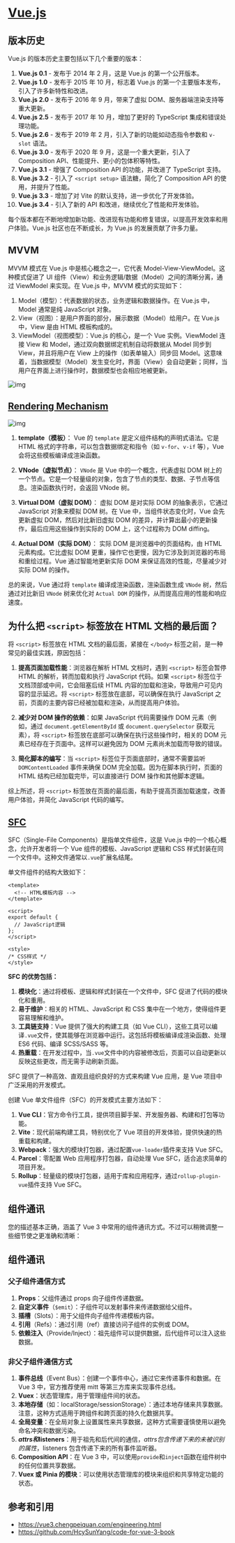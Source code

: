 # [Vue.js](https://vuejs.org/)

## 版本历史

Vue.js 的版本历史主要包括以下几个重要的版本：

1. **Vue.js 0.1** - 发布于 2014 年 2 月，这是 Vue.js 的第一个公开版本。
2. **Vue.js 1.0** - 发布于 2015 年 10 月，标志着 Vue.js 的第一个主要版本发布，引入了许多新特性和改进。
3. **Vue.js 2.0** - 发布于 2016 年 9 月，带来了虚拟 DOM、服务器端渲染支持等重大更新。
4. **Vue.js 2.5** - 发布于 2017 年 10 月，增加了更好的 TypeScript 集成和错误处理功能。
5. **Vue.js 2.6** - 发布于 2019 年 2 月，引入了新的功能如动态指令参数和 `v-slot` 语法。
6. **Vue.js 3.0** - 发布于 2020 年 9 月，这是一个重大更新，引入了 Composition API、性能提升、更小的包体积等特性。
7. **Vue.js 3.1** - 增强了 Composition API 的功能，并改进了 TypeScript 支持。
8. **Vue.js 3.2** - 引入了 `<script setup>` 语法糖，简化了 Composition API 的使用，并提升了性能。
9. **Vue.js 3.3** - 增加了对 Vite 的默认支持，进一步优化了开发体验。
10. **Vue.js 3.4** - 引入了新的 API 和改进，继续优化了性能和开发体验。

每个版本都在不断地增加新功能、改进现有功能和修复错误，以提高开发效率和用户体验。Vue.js 社区也在不断成长，为 Vue.js 的发展贡献了许多力量。

## MVVM

MVVM 模式在 Vue.js 中是核心概念之一，它代表 Model-View-ViewModel。这种模式促进了 UI 组件（View）和业务逻辑/数据（Model）之间的清晰分离，通过 ViewModel 来实现。在 Vue.js 中，MVVM 模式的实现如下：

1. Model（模型）：代表数据的状态，业务逻辑和数据操作。在 Vue.js 中，Model 通常是纯 JavaScript 对象。
2. View（视图）：是用户界面的部分，展示数据（Model）给用户。在 Vue.js 中，View 是由 HTML 模板构成的。
3. ViewModel（视图模型）：Vue.js 的核心，是一个 Vue 实例。ViewModel 连接 View 和 Model，通过双向数据绑定机制自动将数据从 Model 同步到 View，并且将用户在 View 上的操作（如表单输入）同步回 Model。这意味着，当数据模型（Model）发生变化时，界面（View）会自动更新；同样，当用户在界面上进行操作时，数据模型也会相应地被更新。

![img](https://012.vuejs.org/images/mvvm.png)

## [Rendering Mechanism](https://vuejs.org/guide/extras/rendering-mechanism)

![img](https://vuejs.org/assets/render-pipeline.CwxnH_lZ.png)

1. **template（模板）**： Vue 的 `template` 是定义组件结构的声明式语法。它是 HTML 格式的字符串，可以包含数据绑定和指令（如 `v-for`、`v-if` 等），Vue 会将这些模板编译成渲染函数。

2. **VNode（虚拟节点）**： `VNode` 是 Vue 中的一个概念，代表虚拟 DOM 树上的一个节点。它是一个轻量级的对象，包含了节点的类型、数据、子节点等信息。渲染函数执行时，会返回 VNode 树。

3. **Virtual DOM（虚拟 DOM）**： 虚拟 DOM 是对实际 DOM 的抽象表示，它通过 JavaScript 对象来模拟 DOM 树。在 Vue 中，当组件状态变化时，Vue 会先更新虚拟 DOM，然后对比新旧虚拟 DOM 的差异，并计算出最小的更新操作，最后应用这些操作到实际的 DOM 上，这个过程称为 DOM diffing。

4. **Actual DOM（实际 DOM）**： 实际 DOM 是浏览器中的页面结构，由 HTML 元素构成。它比虚拟 DOM 更重，操作它也更慢，因为它涉及到浏览器的布局和重绘过程。Vue 通过智能地更新实际 DOM 来保证高效的性能，尽量减少对实际 DOM 的操作。

总的来说，Vue 通过将 `template` 编译成渲染函数，渲染函数生成 `VNode` 树，然后通过对比新旧 `VNode` 树来优化对 `Actual DOM` 的操作，从而提高应用的性能和响应速度。

## 为什么把 `<script>` 标签放在 HTML 文档的最后面？

将 `<script>` 标签放在 HTML 文档的最后面，紧接在 `</body>` 标签之前，是一种常见的最佳实践，原因包括：

1. **提高页面加载性能**：浏览器在解析 HTML 文档时，遇到 `<script>` 标签会暂停 HTML 的解析，转而加载和执行 JavaScript 代码。如果 `<script>` 标签位于文档顶部或中间，它会阻塞后续 HTML 内容的加载和渲染，导致用户可见内容的显示延迟。将 `<script>` 标签放在底部，可以确保在执行 JavaScript 之前，页面的主要内容已经被加载和渲染，从而提高用户体验。

2. **减少对 DOM 操作的依赖**：如果 JavaScript 代码需要操作 DOM 元素（例如，通过 `document.getElementById` 或 `document.querySelector` 获取元素），将 `<script>` 标签放在底部可以确保在执行这些操作时，相关的 DOM 元素已经存在于页面中。这样可以避免因为 DOM 元素尚未加载而导致的错误。

3. **简化脚本的编写**：当 `<script>` 标签位于页面底部时，通常不需要监听 `DOMContentLoaded` 事件来确保 DOM 完全加载。因为在脚本执行时，页面的 HTML 结构已经加载完毕，可以直接进行 DOM 操作和其他脚本逻辑。

综上所述，将 `<script>` 标签放在页面的最后面，有助于提高页面加载速度，改善用户体验，并简化 JavaScript 代码的编写。

## [SFC](https://vuejs.org/guide/scaling-up/sfc.html)

SFC（Single-File Components）是指单文件组件，这是 Vue.js 中的一个核心概念，允许开发者将一个 Vue 组件的模板、JavaScript 逻辑和 CSS 样式封装在同一个文件中。这种文件通常以`.vue`扩展名结尾。

单文件组件的结构大致如下：

```vue
<template>
  <!-- HTML模板内容 -->
</template>

<script>
export default {
  // JavaScript逻辑
};
</script>

<style>
/* CSS样式 */
</style>
```

**SFC 的优势包括：**

1. **模块化**：通过将模板、逻辑和样式封装在一个文件中，SFC 促进了代码的模块化和重用。
2. **易于维护**：相关的 HTML、JavaScript 和 CSS 集中在一个地方，使得组件更容易理解和维护。
3. **工具链支持**：Vue 提供了强大的构建工具（如 Vue CLI），这些工具可以编译`.vue`文件，使其能够在浏览器中运行。这包括将模板编译成渲染函数、处理 ES6 代码、编译 SCSS/SASS 等。
4. **热重载**：在开发过程中，当`.vue`文件中的内容被修改后，页面可以自动更新以反映这些更改，而无需手动刷新页面。

SFC 提供了一种高效、直观且组织良好的方式来构建 Vue 应用，是 Vue 项目中广泛采用的开发模式。

创建 Vue 单文件组件（SFC）的开发模式主要方法如下：

1. **Vue CLI**：官方命令行工具，提供项目脚手架、开发服务器、构建和打包等功能。
2. **Vite**：现代前端构建工具，特别优化了 Vue 项目的开发体验，提供快速的热重载和构建。
3. **Webpack**：强大的模块打包器，通过配置`vue-loader`插件来支持 Vue SFC。
4. **Parcel**：零配置 Web 应用程序打包器，自动处理 Vue SFC，适合追求简单的项目开发。
5. **Rollup**：轻量级的模块打包器，适用于库和应用程序，通过`rollup-plugin-vue`插件支持 Vue SFC。

## 组件通讯

您的描述基本正确，涵盖了 Vue 3 中常用的组件通讯方式。不过可以稍微调整一些细节使之更准确和清晰：

## 组件通讯

### 父子组件通信方式

1. **Props**：父组件通过 props 向子组件传递数据。
2. **自定义事件**（`$emit`）：子组件可以发射事件来传递数据给父组件。
3. **插槽**（Slots）：用于父组件向子组件传递模板内容。
4. **引用**（Refs）：通过引用（ref）直接访问子组件的实例或 DOM。
5. **依赖注入**（Provide/Inject）：祖先组件可以提供数据，后代组件可以注入这些数据。

### 非父子组件通信方式

1. **事件总线**（Event Bus）：创建一个事件中心，通过它来传递事件和数据。在 Vue 3 中，官方推荐使用 mitt 等第三方库来实现事件总线。
2. **Vuex**：状态管理库，用于管理组件间的状态。
3. **本地存储**（如：localStorage/sessionStorage）：通过本地存储来共享数据。注意，这种方式适用于跨组件和跨页面的持久化数据共享。
4. **全局变量**：在全局对象上设置属性来共享数据，这种方式需要谨慎使用以避免命名冲突和数据污染。
5. **$attrs和$listeners**：用于祖先和后代间的通信，$attrs包含传递下来的未被识别的属性，$listeners 包含传递下来的所有事件监听器。
6. **Composition API**：在 Vue 3 中，可以使用`provide`和`inject`函数在组件树中的任何位置共享数据。
7. **Vuex 或 Pinia 的模块**：可以使用状态管理库的模块来组织和共享特定功能的状态。

## 参考和引用

- https://vue3.chengpeiquan.com/engineering.html
- https://github.com/HcySunYang/code-for-vue-3-book
